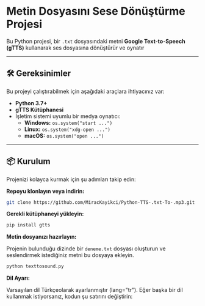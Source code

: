 # Metin Dosyasını Sese Dönüştürme Projesi

Bu Python projesi, bir `.txt` dosyasındaki metni **Google Text-to-Speech (gTTS)** kullanarak ses dosyasına dönüştürür ve oynatır

---

## 🛠️ Gereksinimler

Bu projeyi çalıştırabilmek için aşağıdaki araçlara ihtiyacınız var:

- **Python 3.7+**  
- **gTTS Kütüphanesi**  
- İşletim sistemi uyumlu bir medya oynatıcı:
  - **Windows:** `os.system("start ...")`
  - **Linux:** `os.system("xdg-open ...")`
  - **macOS:** `os.system("open ...")`

---

## 📦 Kurulum

Projenizi kolayca kurmak için şu adımları takip edin:

**Repoyu klonlayın veya indirin:**
   ```bash
   git clone https://github.com/MiracKayikci/Python-TTS-.txt-To-.mp3.git
   ```
**Gerekli kütüphaneyi yükleyin:**
  ```bash
  pip install gtts
  ```
**Metin dosyanızı hazırlayın:**

Projenin bulunduğu dizinde bir ```deneme.txt``` dosyası oluşturun ve seslendirmek istediğiniz metni bu dosyaya ekleyin.

```bash
python texttosound.py
```

**Dil Ayarı:**

Varsayılan dil Türkçeolarak ayarlanmıştır (lang="tr"). Eğer başka bir dil kullanmak istiyorsanız, kodun şu satırını değiştirin:



